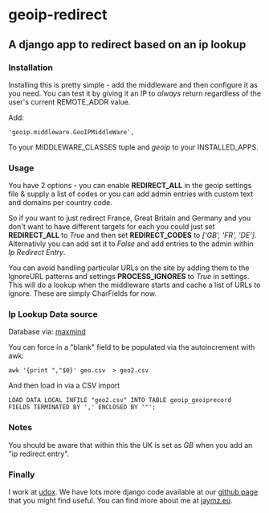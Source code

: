 # geoip-redirect

## A django app to redirect based on an ip lookup

### Installation
Installing this is pretty simple - add the middleware and then configure it as
you need. You can test it by giving it an IP to *always* return regardless
of the user's current REMOTE_ADDR value.

Add:

    'geoip.middleware.GeoIPMiddleWare',

To your MIDDLEWARE_CLASSES tuple and *geoip* to your INSTALLED_APPS.

### Usage

You have 2 options - you can enable **REDIRECT_ALL** in the geoip settings
file & supply a list of codes or you can add admin entries with custom text
and domains per country code.

So if you want to just redirect France, Great Britain and Germany and you
don't want to have different targets for each you could just set **REDIRECT_ALL**
to *True* and then set **REDIRECT_CODES** to *['GB', 'FR', 'DE']*. Alternativly
you can add set it to *False* and add entries to the admin within *Ip
Redirect Entry*.

You can avoid handling particular URLs on the site by adding them to the
IgnoreURL patterns and settings **PROCESS_IGNORES** to *True* in settings. This
will do a lookup when the middleware starts and cache a list of URLs to ignore.
These are simply CharFields for now.

### Ip Lookup Data source

Database via: [maxmind](http://www.maxmind.com/app/geoip_country)

You can force in a "blank" field to be populated via the autoincrement with awk:

    awk '{print ","$0}' geo.csv  > geo2.csv

And then load in via a CSV import

    LOAD DATA LOCAL INFILE "geo2.csv" INTO TABLE geoip_geoiprecord
    FIELDS TERMINATED BY ',' ENCLOSED BY '"';

### Notes

You should be aware that within this the UK is set as *GB* when you add an "ip
redirect entry".

### Finally

I work at [udox](http://www.u-dox.com). We have lots more django code available
at our [github page](http://www.github.com/udox) that you might find useful. You
can find more about me at [jaymz.eu](http://jaymz.eu).